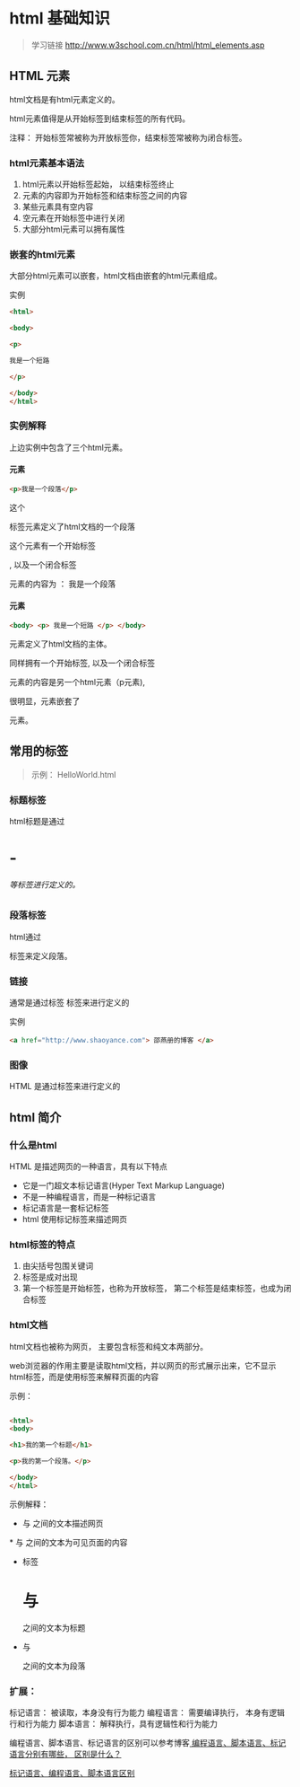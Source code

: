 
# html 基础知识

> 学习链接 http://www.w3school.com.cn/html/html_elements.asp


## HTML 元素

html文档是有html元素定义的。

html元素值得是从开始标签到结束标签的所有代码。

注释： 开始标签常被称为开放标签你，结束标签常被称为闭合标签。


### html元素基本语法

1. html元素以开始标签起始， 以结束标签终止
2. 元素的内容即为开始标签和结束标签之间的内容
3. 某些元素具有空内容
4. 空元素在开始标签中进行关闭
5. 大部分html元素可以拥有属性

### 嵌套的html元素

大部分html元素可以嵌套，html文档由嵌套的html元素组成。

实例
```html
<html>

<body>

<p>

我是一个短路

</p>

</body>
</html>


```

###  实例解释

上边实例中包含了三个html元素。

#### <p> 元素

```html
<p>我是一个段落</p>
```
这个<p>标签元素定义了html文档的一个段落

这个元素有一个开始标签 <p> , 以及一个闭合标签</p>

元素的内容为 ： 我是一个段落

#### <body> 元素
```html
<body> <p> 我是一个短路 </p> </body>

```

<body>元素定义了html文档的主体。

同样拥有一个开始标签<body>, 以及一个闭合标签</body>

元素的内容是另一个html元素（p元素), 

很明显，<body>元素嵌套了<p>元素。



## 常用的标签
> 示例： HelloWorld.html

### 标题标签

html标题是通过<h1> - <h6>等标签进行定义的。 


### 段落标签

html通过<p>标签来定义段落。


### 链接

通常是通过标签 <a>标签来进行定义的

实例
```html
<a href="http://www.shaoyance.com"> 邵燕册的博客 </a>
```

### 图像

HTML 是通过<img>标签来进行定义的



## html 简介

### 什么是html

HTML 是描述网页的一种语言，具有以下特点

* 它是一门超文本标记语言(Hyper Text Markup Language)
* 不是一种编程语言，而是一种标记语言
* 标记语言是一套标记标签
* html 使用标记标签来描述网页

### html标签的特点

1. 由尖括号包围关键词
2. 标签是成对出现
3. 第一个标签是开始标签，也称为开放标签， 第二个标签是结束标签，也成为闭合标签


### html文档

html文档也被称为网页， 主要包含标签和纯文本两部分。

web浏览器的作用主要是读取html文档，并以网页的形式展示出来，它不显示html标签，而是使用标签来解释页面的内容

示例：
```html

<html>
<body>

<h1>我的第一个标题</h1>

<p>我的第一个段落。</p>

</body>
</html>

```

示例解释： 

* <html> 与</html> 之间的文本描述网页
*<body> 与</body> 之间的文本为可见页面的内容
* 标签<h1> 与</h1> 之间的文本为标题
* <p>与</p> 之间的文本为段落


### 扩展：

标记语言： 被读取，本身没有行为能力
编程语言： 需要编译执行， 本身有逻辑行和行为能力
脚本语言： 解释执行，具有逻辑性和行为能力



编程语言、脚本语言、标记语言的区别可以参考博客[ 编程语言、脚本语言、标记语言分别有哪些， 区别是什么？](https://www.cnblogs.com/lsgsanxiao/p/5126170.html)

[标记语言、编程语言、脚本语言区别](https://blog.csdn.net/weixin_34221332/article/details/87228648)

   